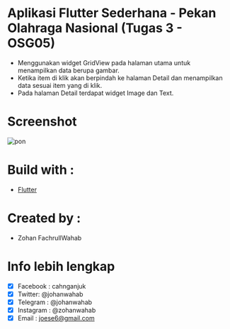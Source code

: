 # Aplikasi Flutter Sederhana - Pekan Olahraga Nasional (Tugas 3 - OSG05)

- Menggunakan widget GridView pada halaman utama untuk menampilkan data berupa gambar.
- Ketika item di klik akan berpindah ke halaman Detail dan menampilkan data sesuai item yang di klik.
- Pada halaman Detail terdapat widget Image dan Text.

# Screenshot
![pon](https://user-images.githubusercontent.com/41458819/64715084-07372100-d4ea-11e9-9cb9-6450981d01aa.gif)

# Build with :
- [Flutter](https://flutter.dev/)

# Created by :
- Zohan FachrullWahab

# Info lebih lengkap
- [x] Facebook : cahnganjuk
- [x] Twitter: @johanwahab
- [x] Telegram : @johanwahab
- [x] Instagram : @zohanwahab
- [x] Email : joese6@gmail.com
